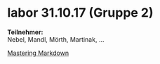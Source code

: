 # labor 31.10.17 (Gruppe 2)

**Teilnehmer:**  
Nebel, Mandl, Mörth, Martinak, ...

[Mastering Markdown](https://github.com/marmom13/labor/edit/master/README.md)
